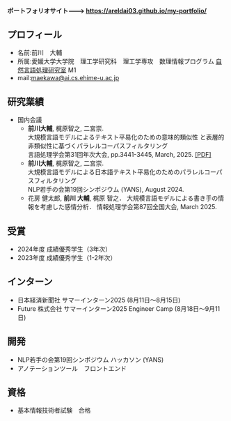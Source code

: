 #### ポートフォリオサイト---> <https://areldai03.github.io/my-portfolio/>
## プロフィール
- 名前:前川　大輔
- 所属:愛媛大学大学院　理工学研究科　理工学専攻　数理情報プログラム [自然言語処理研究室](https://sites.google.com/view/ehime-nlp/) M1
- mail:maekawa@ai.cs.ehime-u.ac.jp


## 研究業績
- 国内会議
  - **前川大輔**, 梶原智之, 二宮崇. <br>
    大規模言語モデルによるテキスト平易化のための意味的類似性
と表層的非類似性に基づくパラレルコーパスフィルタリング <br>
    言語処理学会第31回年次大会, pp.3441-3445, March, 2025. [[PDF]](https://www.anlp.jp/proceedings/annual_meeting/2025/pdf_dir/Q8-20.pdf)
  - **前川大輔**, 梶原智之, 二宮崇. <br>
    大規模言語モデルによる日本語テキスト平易化のためのパラレルコーパスフィルタリング <br>
    NLP若手の会第19回シンポジウム (YANS), August 2024.
  - 花房 健太郎, **前川 大輔**, 梶原 智之．
    大規模言語モデルによる書き手の情報を考慮した感情分析．
    情報処理学会第87回全国大会, March 2025.
    
## 受賞
- 2024年度 成績優秀学生（3年次）
- 2023年度 成績優秀学生（1-2年次）
## インターン
 - 日本経済新聞社 サマーインターン2025 (8月11日〜8月15日)
 - Future 株式会社 サマーインターン2025 Engineer Camp (8月18日〜9月11日)
## 開発
- NLP若手の会第19回シンポジウム ハッカソン (YANS)
- アノテーションツール　フロントエンド
## 資格
- 基本情報技術者試験　合格

